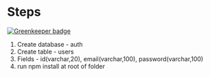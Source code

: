 # Steps

[![Greenkeeper badge](https://badges.greenkeeper.io/prashantsharma/exp-auth.svg)](https://greenkeeper.io/)

1. Create database - auth
2. Create table - users
3. Fields - id(varchar,20), email(varchar,100), password(varchar,100)
4. run npm install at root of folder

